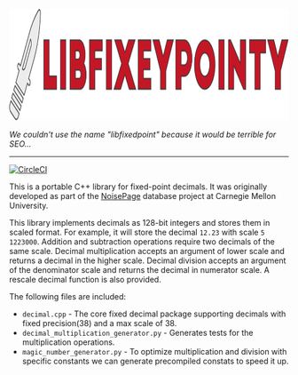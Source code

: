 <img src="./logo/libfixeypointy.svg" alt="libfixeypointy" height="200">

*We couldn't use the name "libfixedpoint" because it would be terrible for SEO...*

-----------------

[![CircleCI](https://circleci.com/gh/cmu-db/libfixeypointy/tree/main.svg?style=svg)](https://circleci.com/gh/cmu-db/libfixeypointy/tree/main)

This is a portable C++ library for fixed-point decimals. It was originally developed as part of the [NoisePage](https://noise.page) database project at Carnegie Mellon University.

This library implements decimals as 128-bit integers and stores them in scaled format. For example, it will store the decimal `12.23` with scale `5` `1223000`.
Addition and subtraction operations require two decimals of the same scale. Decimal multiplication accepts an argument of lower scale and returns a decimal in the higher scale. Decimal division accepts an argument of the denominator scale and returns the decimal in numerator scale. A rescale decimal function is also provided.

The following files are included:

* `decimal.cpp` - The core fixed decimal package supporting decimals with fixed precision(38) and a max scale of 38.
* `decimal_multiplication_generator.py` - Generates tests for the multiplication operations.
* `magic_number_generator.py` - To optimize multiplication and division with specific constants we can generate precompiled constats to speed it up.
